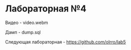 # Лабораторная №4

Видео - video.webm

Дамп - dump.sql

Следующая лабораторная - https://github.com/olrro/lab5
